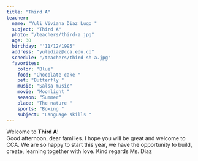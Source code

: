 ```yaml
---
title: "Third A"
teacher:
  name: "Yuli Viviana Diaz Lugo "
  subject: "Third A"
  photo: "/teachers/third-a.jpg"
  age: 30
  birthday: "'11/12/1995"
  address: "yulidiaz@cca.edu.co"
  schedule: "/teachers/third-sh-a.jpg"
  favorites:
    color: "Blue"
    food: "Chocolate cake "
    pet: "Butterfly "
    music: "Salsa music"
    movie: "Moonlight "
    season: "Summer"
    place: "The nature "
    sports: "Boxing "
    subject: "Language skills "
---
```


Welcome to **Third A**!  
Good afternoon, dear families.  I hope you will be great and welcome to CCA. We are  so happy to start this year, we have the opportunity  to build, create, learning together with love. Kind regards Ms. Diaz

